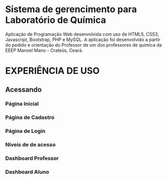 # Sistema de gerencimento para Laboratório de Química

Aplicação de Programação Web desenvolvida com uso de HTML5, CSS3, Javascript, Bootstrap, PHP e MySQL. A aplicação foi desenvolvido a partir do pedido e orientação do Professor de um dos professores de química da EEEP Manoel Mano - Crateús, Ceará.

# EXPERIÊNCIA DE USO

## Acessando


### Página Inicial


### Página de Cadastro


### Página de Login


### Níveis de de acesso


### Dashboard Professor


### Dashboard Aluno

